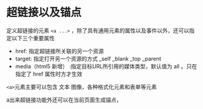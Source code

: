 # 超链接以及锚点  

定义超链接的元素 `<a ...>` ，除了具有通用元素的属性以及事件以外，还可以指定以下三个重要属性  

- href: 指定超链接所关联的另一个资源
- target: 指定打开另一个资源的方式 _self _blank _top _parent  
- media（html5 新增） :指定目标URL所引用的媒体类型，默认值为 all 。只在指定了 href 属性时方才生效

`<a>`元素主要可以包含 文本 图像，各种格式化元素和表单等元素  

a出来超链接功能外还可以在当前页面生成锚点，
